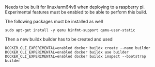 Needs to be built for linux/arm64v8 when deploying to a raspberry pi.
Experimental features must be enabled to be able to perform this build.

The following packages must be installed as well
```shell script
sudo apt-get install -y qemu binfmt-support qemu-user-static
```

Then a new buildx builder has to be created and used
```shell script
DOCKER_CLI_EXPERIMENTAL=enabled docker buildx create --name builder
DOCKER_CLI_EXPERIMENTAL=enabled docker buildx use builder
DOCKER_CLI_EXPERIMENTAL=enabled docker buildx inspect --bootstrap builder
```

